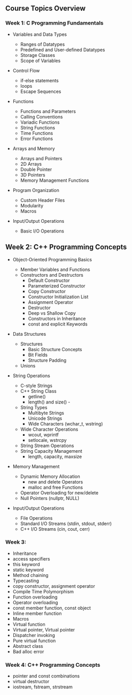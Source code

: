 ## Course Topics Overview

### Week 1: C Programming Fundamentals

- Variables and Data Types

  - Ranges of Datatypes
  - Predefined and User-defined Datatypes
  - Storage Classes
  - Scope of Variables

- Control Flow

    - if-else statements
    - loops
    - Escape Sequences
  
- Functions

    - Functions and Parameters
    - Calling Conventions
    - Variadic Functions
    - String Functions
    - Time Functions
    - Error Functions

- Arrays and Memory

    - Arrays and Pointers
    - 2D Arrays
    - Double Pointer
    - 3D Pointers
    - Memory Management Functions

- Program Organization

    - Custom Header Files
    - Modularity
    - Macros

- Input/Output Operations

    - Basic I/O Operations

## Week 2: C++ Programming Concepts

- Object-Oriented Programming Basics

    - Member Variables and Functions
    - Constructors and Destructors
        - Default Constructor
        - Parameterized Constructor
        - Copy Constructor
        - Constructor Initialization List
        - Assignment Operator
        - Destructor
        - Deep vs Shallow Copy
        - Constructors in Inheritance
        - const and explicit Keywords

- Data Structures
    - Structures
        - Basic Structure Concepts
        - Bit Fields
        - Structure Padding
    - Unions

- String Operations

    - C-style Strings
    - C++ String Class
        - getline()
        - length() and size()     - 
    - String Types
        - Multibyte Strings
        - Unicode Strings
        - Wide Characters (wchar_t, wstring)
    - Wide Character Operations
        - wcout, wprintf
        - setlocale, wstrcpy
    - String Stream Operations
    - String Capacity Management
       - length, capacity, maxsize
        
- Memory Management
    - Dynamic Memory Allocation
        - new and delete Operators
        - malloc and free Functions
    - Operator Overloading for new/delete
    - Null Pointers (nullptr, NULL)

- Input/Output Operations
    - File Operations
    - Standard I/O Streams (stdin, stdout, stderr)
    - C++ I/O Streams (cin, cout, cerr)

### Week 3: 

- Inheritance
- access specifiers
- this keyword
- static keyword
- Method chaining
- Typecasting
- copy constructor, assignment operator
- Compile Time Polymorphism
- Function overloading
- Operator overloading
- const member function, const object
- Inline member function
- Macros
- Virtual function
- Virtual pointer, Virtual pointer
- Dispatcher invoking
- Pure virtual function
- Abstract class
- Bad alloc error

### Week 4: C++ Programming Concepts

- pointer and const combinations
- virtual destructor
- iostream, fstream, strstream